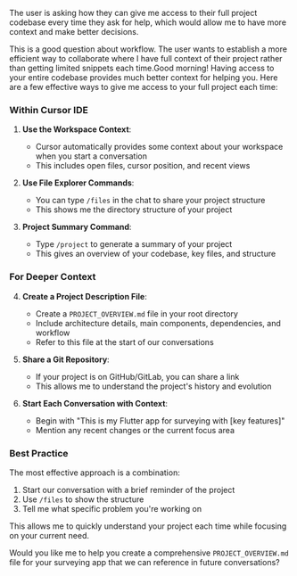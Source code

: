 <think>The user is asking how they can give me access to their full project codebase every time they ask for help, which would allow me to have more context and make better decisions.

This is a good question about workflow. The user wants to establish a more efficient way to collaborate where I have full context of their project rather than getting limited snippets each time.</think>Good morning! Having access to your entire codebase provides much better context for helping you. Here are a few effective ways to give me access to your full project each time:

### Within Cursor IDE

1. **Use the Workspace Context**:
   - Cursor automatically provides some context about your workspace when you start a conversation
   - This includes open files, cursor position, and recent views

2. **Use File Explorer Commands**:
   - You can type `/files` in the chat to share your project structure
   - This shows me the directory structure of your project

3. **Project Summary Command**:
   - Type `/project` to generate a summary of your project
   - This gives an overview of your codebase, key files, and structure

### For Deeper Context

4. **Create a Project Description File**:
   - Create a `PROJECT_OVERVIEW.md` file in your root directory
   - Include architecture details, main components, dependencies, and workflow
   - Refer to this file at the start of our conversations

5. **Share a Git Repository**:
   - If your project is on GitHub/GitLab, you can share a link
   - This allows me to understand the project's history and evolution

6. **Start Each Conversation with Context**:
   - Begin with "This is my Flutter app for surveying with [key features]"
   - Mention any recent changes or the current focus area

### Best Practice

The most effective approach is a combination:
1. Start our conversation with a brief reminder of the project
2. Use `/files` to show the structure
3. Tell me what specific problem you're working on

This allows me to quickly understand your project each time while focusing on your current need.

Would you like me to help you create a comprehensive `PROJECT_OVERVIEW.md` file for your surveying app that we can reference in future conversations?
